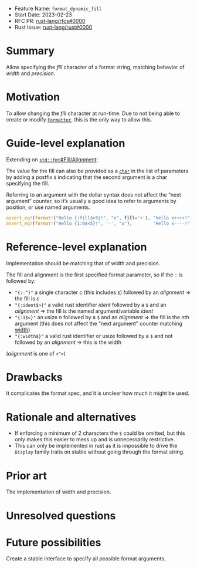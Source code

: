 - Feature Name: `format_dynamic_fill`
- Start Date: 2023-02-23
- RFC PR: [rust-lang/rfcs#0000](https://github.com/rust-lang/rfcs/pull/0000)
- Rust Issue: [rust-lang/rust#0000](https://github.com/rust-lang/rust/issues/0000)

# Summary
[summary]: #summary

Allow specifying the *fill* character of a format string, matching behavior of *width* and *precision*.

# Motivation
[motivation]: #motivation

To allow changing the *fill* character at run-time. Due to not being able to create or modify [`Formatter`](https://doc.rust-lang.org/std/fmt/struct.Formatter.html), this is the only way to allow this.

# Guide-level explanation
[guide-level-explanation]: #guide-level-explanation

Extending on [`std::fmt`#Fill/Alignment](https://doc.rust-lang.org/std/fmt/index.html#fillalignment):

The value for the fill can also be provided as a [`char`](https://doc.rust-lang.org/std/primitive.char.html) in the list of parameters by adding a postfix `$` indicating that the second argument is a char specifying the fill.

Referring to an argument with the dollar syntax does not affect the “next argument” counter, so it’s usually a good idea to refer to arguments by position, or use named arguments.

```rs
assert_eq!(format!("Hello {:fill$>5}!", "x", fill='+'), "Hello x++++!");
assert_eq!(format!("Hello {1:0$<5}!", '-', "x"),        "Hello x----!");
```

# Reference-level explanation
[reference-level-explanation]: #reference-level-explanation

Implementation should be matching that of width and precision.

The fill and alignment is the first specified format parameter, so if the `:` is followed by:
- `"{:-^}"` a single character *c* (this includes `$`) followed by an *alignment* ⇒ the fill is *c*
- `"{:ident$>}"` a valid rust identifier *ident* followed by a `$` and an *alignment* ⇒ the fill is the named argument/variable *ident*
- `"{:1$<}"` an usize *n* followed by a `$` and an *alignment* ⇒ the fill is the *n*th argument (this does not affect the "next argument" counter matching [width](https://doc.rust-lang.org/std/fmt/index.html#width))
- `"{:width$}"` a valid rust identifier or usize followed by a `$` and not followed by an *alignment* ⇒ this is the width

(*alignment* is one of `<^>`)

# Drawbacks
[drawbacks]: #drawbacks

It complicates the format spec, and it is unclear how much it might be used.

# Rationale and alternatives
[rationale-and-alternatives]: #rationale-and-alternatives

- If enforcing a minimum of 2 characters the `$` could be omitted, but this only makes this easier to mess up and is unnecessarily restrictive.
- This can only be implemented in rust as it is impossible to drive the `Display` family traits on stable without going through the format string.

# Prior art
[prior-art]: #prior-art

The implementation of width and precision.

# Unresolved questions
[unresolved-questions]: #unresolved-questions

# Future possibilities
[future-possibilities]: #future-possibilities

Create a stable interface to specify all possible format arguments.
